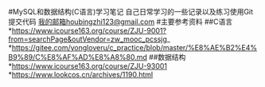 #MySQL和数据结构(C语言)学习笔记
自己日常学习的一些记录以及练习使用Git提交代码
我的邮箱houbingzhi123@gmail.com
#主要参考资料
##C语言
 *https://www.icourse163.org/course/ZJU-9001?from=searchPage&outVendor=zw_mooc_pcssjg_
 *https://gitee.com/yongloveru/c_practice/blob/master/%E8%AE%B2%E4%B9%89/C%E8%AF%AD%E8%A8%80.md
##数据结构
 *https://www.icourse163.org/course/ZJU-93001
 *https://www.lookcos.cn/archives/1190.html
